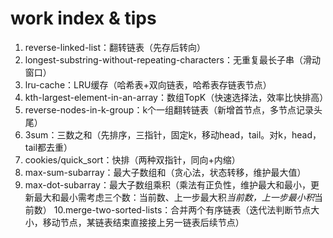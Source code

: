 # work index & tips
1. reverse-linked-list：翻转链表（先存后转向）
2. longest-substring-without-repeating-characters：无重复最长子串（滑动窗口）
3. lru-cache：LRU缓存（哈希表+双向链表，哈希表存链表节点）
4. kth-largest-element-in-an-array：数组TopK（快速选择法，效率比快排高）
5. reverse-nodes-in-k-group：k个一组翻转链表（新增首节点，多节点记录头尾）
6. 3sum：三数之和（先排序，三指针，固定k，移动head，tail。对k，head，tail都去重）
7. cookies/quick_sort：快排（两种双指针，同向+内缩）
8. max-sum-subarray：最大子数组和（贪心法，状态转移，维护最大值）
9. max-dot-subarray：最大子数组乘积（乘法有正负性，维护最大和最小，更新最大和最小需考虑三个数：当前数、上一步最大积*当前数，上一步最小积*当前数）
10.merge-two-sorted-lists：合并两个有序链表（迭代法判断节点大小，移动节点，某链表结束直接接上另一链表后续节点）
